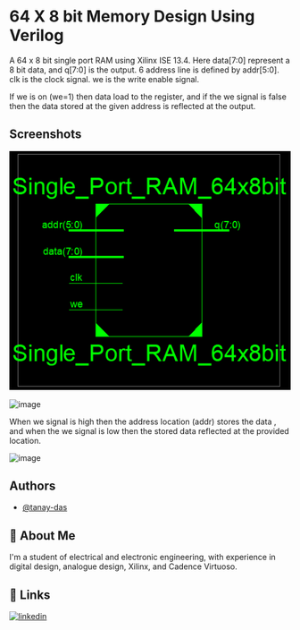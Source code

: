 
# 64 X 8 bit Memory Design Using Verilog

A 64 x 8 bit single port RAM using Xilinx ISE 13.4. 
Here data[7:0] represent a 8 bit data, and q[7:0] is the output.
6 address line is defined by addr[5:0]. clk is the clock signal.
we is the write enable signal.

If we is on (we=1) then data load to the register, and if the we signal is false then the data stored 
at the given address is reflected at the output.


## Screenshots

![App Screenshot](https://github.com/tanay-das/64x8-bit-RAM-using-Verilog/blob/main/Capture.PNG?raw=true)

![image](https://user-images.githubusercontent.com/55503850/176152438-d53cb5de-add5-4d52-8ef9-ed7d6b83e073.png)

When we signal is high then the address location (addr) stores the data , and when the we signal is low then the stored data reflected at the provided location.

![image](https://user-images.githubusercontent.com/55503850/176152625-20165a59-2d5b-492e-a673-b3ca6fb8d8f7.png)


## Authors

- [@tanay-das](https://github.com/tanay-das)


## 🚀 About Me
I'm a student of electrical and electronic engineering, with experience in digital design, analogue design, Xilinx, and Cadence Virtuoso. 


## 🔗 Links
[![linkedin](https://img.shields.io/badge/linkedin-0A66C2?style=for-the-badge&logo=linkedin&logoColor=white)](https://www.linkedin.com/in/tanay-das-04b399190/)

